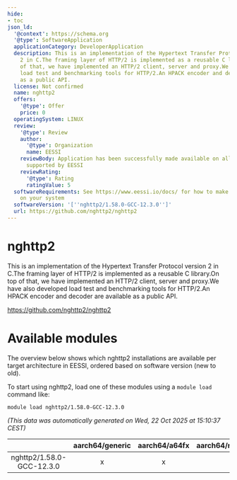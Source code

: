 ```yaml
---
hide:
- toc
json_ld:
  '@context': https://schema.org
  '@type': SoftwareApplication
  applicationCategory: DeveloperApplication
  description: This is an implementation of the Hypertext Transfer Protocol version
    2 in C.The framing layer of HTTP/2 is implemented as a reusable C library.On top
    of that, we have implemented an HTTP/2 client, server and proxy.We have also developed
    load test and benchmarking tools for HTTP/2.An HPACK encoder and decoder are available
    as a public API.
  license: Not confirmed
  name: nghttp2
  offers:
    '@type': Offer
    price: 0
  operatingSystem: LINUX
  review:
    '@type': Review
    author:
      '@type': Organization
      name: EESSI
    reviewBody: Application has been successfully made available on all architectures
      supported by EESSI
    reviewRating:
      '@type': Rating
      ratingValue: 5
  softwareRequirements: See https://www.eessi.io/docs/ for how to make EESSI available
    on your system
  softwareVersion: '[''nghttp2/1.58.0-GCC-12.3.0'']'
  url: https://github.com/nghttp2/nghttp2
---
```


nghttp2
=======


This is an implementation of the Hypertext Transfer Protocol version 2 in C.The framing layer of HTTP/2 is implemented as a reusable C library.On top of that, we have implemented an HTTP/2 client, server and proxy.We have also developed load test and benchmarking tools for HTTP/2.An HPACK encoder and decoder are available as a public API.

https://github.com/nghttp2/nghttp2
# Available modules


The overview below shows which nghttp2 installations are available per target architecture in EESSI, ordered based on software version (new to old).

To start using nghttp2, load one of these modules using a `module load` command like:

```shell
module load nghttp2/1.58.0-GCC-12.3.0
```

*(This data was automatically generated on Wed, 22 Oct 2025 at 15:10:37 CEST)*

| |aarch64/generic|aarch64/a64fx|aarch64/neoverse_n1|aarch64/neoverse_v1|aarch64/nvidia/grace|x86_64/generic|x86_64/amd/zen2|x86_64/amd/zen3|x86_64/amd/zen4|x86_64/intel/cascadelake|x86_64/intel/haswell|x86_64/intel/icelake|x86_64/intel/sapphirerapids|x86_64/intel/skylake_avx512|
| :---: | :---: | :---: | :---: | :---: | :---: | :---: | :---: | :---: | :---: | :---: | :---: | :---: | :---: | :---: |
|nghttp2/1.58.0-GCC-12.3.0|x|x|x|x|x|x|x|x|x|x|x|x|x|x|
